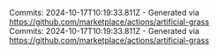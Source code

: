 Commits: 2024-10-17T10:19:33.811Z - Generated via https://github.com/marketplace/actions/artificial-grass
<br>
Commits: 2024-10-17T10:19:33.811Z - Generated via https://github.com/marketplace/actions/artificial-grass
<br>
